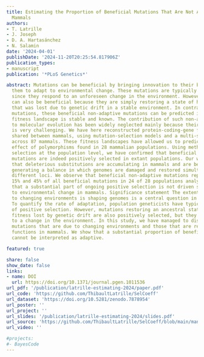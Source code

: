 ```yaml
---
title: Estimating the Proportion of Beneficial Mutations That Are Not Adaptive in
  Mammals
authors:
- T. Latrille
- J. Joseph
- D. A. Hartasánchez
- N. Salamin
date: '2024-04-01'
publishDate: '2024-11-20T20:25:54.817906Z'
publication_types:
- manuscript
publication: '*PLoS Genetics*'

abstract: Mutations can be beneficial by bringing innovation to their bearer, allowing
  them to adapt to environmental change. These mutations are typically unpredictable
  since they respond to an unforeseen change in the environment. However, mutations
  can also be beneficial because they are simply restoring a state of higher fitness
  that was lost due to genetic drift in a stable environment. In contrast to adaptive
  mutations, these beneficial non-adaptive mutations can be predicted if the underlying
  fitness landscape is stable and known. The contribution of such non-adaptive mutations
  to molecular evolution has been widely neglected mainly because their detection
  is very challenging. We have here reconstructed protein-coding-gene fitness landscapes
  shared between mammals, using mutation-selection models and a multi-species alignments
  across 87 mammals. These fitness landscapes have allowed us to predict the fitness
  effect of polymorphisms found in 28 mammalian populations. Using methods that quantify
  selection at the population level, we have confirmed that beneficial non-adaptive
  mutations are indeed positively selected in extant populations. Our work confirms
  that deleterious substitutions are accumulating in mammals and are being reverted,
  generating a balance in which genomes are damaged and restored simultaneously at
  different loci. We observe that beneficial non-adaptive mutations represent between
  15% and 45% of all beneficial mutations in 24 of 28 populations analyzed, suggesting
  that a substantial part of ongoing positive selection is not driven solely by adaptation
  to environmental change in mammals. Significance statement The extent to which adaptation
  to changing environments is shaping genomes is a central question in molecular evolution.
  To quantify the rate of adaptation, population geneticists have typically used signatures
  of positive selection. However, mutations restoring an ancestral state of higher
  fitness lost by genetic drift are also positively selected, but they do not respond
  to a change in the environment. In this study, we have managed to distinguish beneficial
  mutations that are due to changing environments and those that are restoring pre-existing
  functions in mammals. We show that a substantial proportion of beneficial mutations
  cannot be interpreted as adaptive.

featured: true

share: false
show_date: false
links:
- name: DOI
  url: https://doi.org/10.1371/journal.pgen.1011536
url_pdf: '/publication/latrille-estimating-2024/paper.pdf'
url_code: 'https://github.com/ThibaultLatrille/SelCoeff'
url_dataset: 'https://doi.org/10.5281/zenodo.7878954'
url_poster: ''
url_project: ''
url_slides: '/publication/latrille-estimating-2024/slides.pdf'
url_source: 'https://github.com/ThibaultLatrille/SelCoeff/blob/main/manuscript/main.tex'
url_video: ''

#projects:
#- BayesCode
---
```

